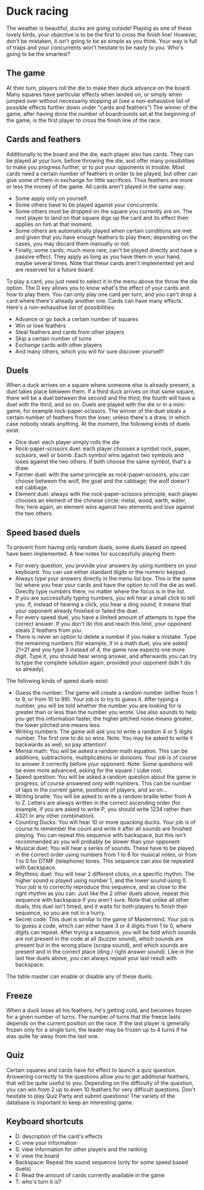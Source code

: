 # Duck racing
The weather is beautiful, ducks are going outside! Playing as one of these lovely birds, your objective is to be the first to cross the finish line!
However, don't be mistaken, it isn't going to be as simple as you think. Your way is full of traps and your concurrents won't hesitate to be nasty to you.
Who's going to be the smartest?
## The game
At their turn, players roll the die to make their duck advance on the board.
Many squares have particular effects when landed on, or simply when jumped over without necessarily stopping at (see a non-exhaustive list of possible effects further down under "cards and feathers")
The winner of the game, after having done the number of boardrounds set at the beginning of the game, is the first player to cross the finish line of the race.
## Cards and feathers
Additionally to the board and the die, each player also has cards. They can be played at your turn, before throwing the die, and offer many possibilities to make you progress further, or to put your opponents in trouble.
Most cards need a certain number of feathers in order to be played, but other can give some of them in exchange for little sacrifices. Thus feathers are more or less the money of the game.
All cards aren't played in the same way:
- Some apply only on yourself.
- Some others have to be played against your concurrents.
- Some others must be dropped on the square you currently are on. The next player to land on that square digs up the card and its effect then applies on him at that moment.
- Some others are automatically played when certain conditions are met and given that you have enough feathers to play them; depending on the cases, you may discard them manually or not.
- Finally, some cards, much more rare, can't be played directly and have a passive effect. They apply as long as you have them in your hand, maybe several times. Note that these cards aren't implemented yet and are reserved for a future board.

To play a card, you just need to select it in the menu above the throw the die option. The D key allows you to know what's the effect of your cards and how to play them.
You can only play one card per turn, and you can't drop a card where there's already another one.
Cards can have many effects. Here's a non-exhaustive list of possibilities:
- Advance or go back a certain number of squares
- Win or lose feathers
- Steal feathers and cards from other players
- Skip a certain number of turns
- Exchange cards with other players
- And many others, which you will for sure discover yourself!

## Duels
When a duck arrives on a square where someone else is already present, a duel takes place between them. If a third duck arrives on that same square, there will be a duel between the second and the third; the fourth will have a duel with the third, and so on.
Duels are played with the die or in a mini-game, for example rock-paper-scissors. The winner of the duel steals a certain number of feathers from the loser, unless there's a draw, in which case nobody steals anything.
At the moment, the following kinds of duels exist:
- Dice duel: each player simply rolls the die
- Rock-paper-scissors duel: each player chooses a symbol rock, paper, scissors, well or bomb. Each symbol wins against two symbols and loses against the two others. If both choose the same symbol, that's a draw.
- Farmer duel: with the same principle as rock-paper-scissors, you can choose between the wolf, the goat and the cabbage; the wolf doesn't eat cabbage.
- Element duel: always with the rock-paper-scissors principle, each player chooses an element of the chinese circle: metal, wood, earth, water, fire; here again, an element wins against two elements and lose against the two others.

## Speed based duels
To prevent from having only random duels, some duels based on speed have been implemented. A few notes for successfully playing them:
- For every question, you provide your answers by using numbers on your keyboard. You can use either standard digits or the numeric keypad.
- Always type your answers directly in the menu list box. This is the same list where you hear your cards and have the option to roll the die as well. Directly type numbers there, no matter where the focus is in the list.
- If you are successfully typing numbers, you will hear a small click to tell you. If, instead of hearing a click, you hear a ding sound, it means that your opponent already finished or failed the duel.
- For every speed duel, you have a limited amount of attempts to type the correct answer. If you don't do this and reach this limit, your opponent steals  2 feathers from you.
- There is never an option to delete a number if you make a mistake. Type the remaining numbers (for example, if in a math duel, you are asked 21+21 and you type 3 instead of 4, the game now expects one more digit. Type  it, you should hear wrong answer, and afterwards you can try to type the complete solution again, provided your opponent didn't do so already).

The following kinds of speed duels exist:
- Guess the number: The game will create a random number (either from 1 to 9, or from 10 to 99). Your job is to try to guess it. After typing a number, you will be told whether the number you are looking for is greater than or less than the number you wrote. Use also sounds to help you get this information  faster, the higher pitched noise means greater, the lower pitched one means less.
- Writing numbers: The game  will  ask you  to write a random 4 or 5 digits number. The first one to do so wins. Note: You may be asked to write it backwards as well, so pay attention!
- Mental math: You will be asked a random math equation. This can be additions, subtractions, multiplications or divisions. Your job is of course to answer it correctly before your opponent. Note: Some questions will be even more advanced, asking for the square / cube root.
- Speed question: You will be asked a random question about the game in progress, of course answered only with numbers. This can be number of laps in  the current game, positions of players, and so on...
- Writing braille: You will be asked to write a random braille letter from A to Z. Letters are always written in the correct ascending order (for example, if you are asked to write P, you should write 1234 rather than 4321 or any other combination).
- Counting Ducks: You will hear 10 or more quacking ducks. Your job is of course to remember the count and write it after all sounds are finished playing. You can repeat this sequence with backspace, but this isn't recommended as you will probably be slower than your opponent
- Musical duel: You will hear a series of sounds. These have to be played in  the correct order using numbers from 1 to 8  for musical notes, or from 1 to 0 for DTMF (telephone) tones. This sequence can also be repeated with backspace.
- Rhythmic duel: You will hear 2 different clicks, in a specific rhythm. The higher sound is played using number 1, and the lower sound using 0. Your job is to correctly reproduce this sequence, and as close to the right rhythm as you can. Just like the 2 other duels above, repeat this sequence with backspace if you aren't sure. Note that unlike all other duels, this duel isn't timed, and it waits for both players to finish their sequence, so you are not in a hurry.
- Secret code: This duel is similar to the game of Mastermind. Your job is to guess a code, which can either have 3 or 4 digits from 1 to 0, where digits can repeat. After trying a sequence, you will be told which sounds are not present in the code at all (buzzer sound), which sounds are present but in the wrong place (scopa sound), and which sounds are present and in the correct place (ding / right answer sound). Like in the last few duels above, you can always repeat your last result with backspace.


The table master can enable or disable any of these duels.
## Freeze
When a duck loses all his feathers, he's getting cold, and becomes frozen for a given number of turns.
The number of turns that the freeze lasts depends on the current position on the race. If the last player is generally frozen only for a single turn, the leader may be frozen up to 4 turns if he was quite far away from the last one.
## Quiz
Certain squares and cards have for effect to launch a quiz question. Answering correctly to the questions allow you to get additional feathers, that will be quite useful to you. Depending on the difficulty of the question, you can win from 2 up to even 10  feathers for very difficult questions.
Don't hesitate to play Quiz Party and submit questions! The variety of the database is important to keep an interesting game.
## Keyboard shortcuts
- D: description of the card's effects
- C: view your information
- S: view information for other players and the ranking
- V: view the board
- Backspace: Repeat the sound sequence (only for some speed based duels)
- E: Read the amount of cards currently available in the game
- T: who's turn it is?